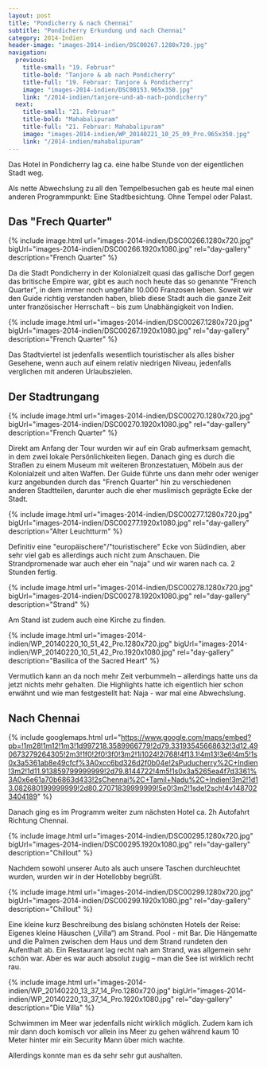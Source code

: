 ```yaml
---
layout: post
title: "Pondicherry & nach Chennai"
subtitle: "Pondicherry Erkundung und nach Chennai"
category: 2014-Indien
header-image: "images-2014-indien/DSC00267.1280x720.jpg"
navigation:
  previous:
    title-small: "19. Februar"
    title-bold: "Tanjore & ab nach Pondicherry"
    title-full: "19. Februar: Tanjore & Pondicherry"
    image: "images-2014-indien/DSC00153.965x350.jpg"
    link: "/2014-indien/tanjore-und-ab-nach-pondicherry"
  next:
    title-small: "21. Februar"
    title-bold: "Mahabalipuram"
    title-full: "21. Februar: Mahabalipuram"
    image: "images-2014-indien/WP_20140221_10_25_09_Pro.965x350.jpg"
    link: "/2014-indien/mahabalipuram"
---
```


Das Hotel in Pondicherry lag ca. eine halbe Stunde von der eigentlichen Stadt weg. 

Als nette Abwechslung zu all den Tempelbesuchen gab es heute mal einen anderen Programmpunkt: Eine Stadtbesichtung. Ohne Tempel oder Palast. 

## Das "Frech Quarter"

{% include image.html url="images-2014-indien/DSC00266.1280x720.jpg" bigUrl="images-2014-indien/DSC00266.1920x1080.jpg" rel="day-gallery" description="French Quarter" %}

Da die Stadt Pondicherry in der Kolonialzeit quasi das gallische Dorf gegen das britische Empire war, gibt es auch noch heute das so genannte "French Quarter", in dem immer noch ungefähr 10.000 Franzosen leben. Soweit wir den Guide richtig verstanden haben, blieb diese Stadt auch die ganze Zeit unter französischer Herrschaft – bis zum Unabhängigkeit von Indien. 

{% include image.html url="images-2014-indien/DSC00267.1280x720.jpg" bigUrl="images-2014-indien/DSC00267.1920x1080.jpg" rel="day-gallery" description="French Quarter" %}

Das Stadtviertel ist jedenfalls wesentlich touristischer als alles bisher Gesehene, wenn auch auf einem relativ niedrigen Niveau, jedenfalls verglichen mit anderen Urlaubszielen.

## Der Stadtrungang

{% include image.html url="images-2014-indien/DSC00270.1280x720.jpg" bigUrl="images-2014-indien/DSC00270.1920x1080.jpg" rel="day-gallery" description="French Quarter" %}


Direkt am Anfang der Tour wurden wir auf ein Grab aufmerksam gemacht, in dem zwei lokale Persönlichkeiten liegen. Danach ging es durch die Straßen zu einem Museum mit weiteren Bronzestatuen, Möbeln aus der Kolonialzeit und alten Waffen.
Der Guide führte uns dann mehr oder weniger kurz angebunden durch das "French Quarter" hin zu verschiedenen anderen Stadtteilen, darunter auch die eher muslimisch geprägte Ecke der Stadt.

{% include image.html url="images-2014-indien/DSC00277.1280x720.jpg" bigUrl="images-2014-indien/DSC00277.1920x1080.jpg" rel="day-gallery" description="Alter Leuchtturm" %}

Definitiv eine "europäischere"/"touristischere" Ecke von Südindien, aber sehr viel gab es allerdings auch nicht zum Anschauen. Die Strandpromenade war auch eher ein "naja" und wir waren nach ca. 2 Stunden fertig. 

{% include image.html url="images-2014-indien/DSC00278.1280x720.jpg" bigUrl="images-2014-indien/DSC00278.1920x1080.jpg" rel="day-gallery" description="Strand" %}

Am Stand ist zudem auch eine Kirche zu finden.

{% include image.html url="images-2014-indien/WP_20140220_10_51_42_Pro.1280x720.jpg" bigUrl="images-2014-indien/WP_20140220_10_51_42_Pro.1920x1080.jpg" rel="day-gallery" description="Basilica of the Sacred Heart" %}

Vermutlich kann an da noch mehr Zeit verbummeln – allerdings hatte uns da jetzt nichts mehr gehalten. 
Die Highlights hatte ich eigentlich hier schon erwähnt und wie man festgestellt hat: Naja - war mal eine Abwechslung. 

## Nach Chennai

{% include googlemaps.html url="https://www.google.com/maps/embed?pb=!1m28!1m12!1m3!1d997218.3589966779!2d79.33193545668632!3d12.490673279264305!2m3!1f0!2f0!3f0!3m2!1i1024!2i768!4f13.1!4m13!3e6!4m5!1s0x3a5361ab8e49cfcf%3A0xcc6bd326d2f0b04e!2sPuducherry%2C+Indien!3m2!1d11.913859799999999!2d79.8144722!4m5!1s0x3a5265ea4f7d3361%3A0x6e61a70b6863d433!2sChennai%2C+Tamil+Nadu%2C+Indien!3m2!1d13.082680199999999!2d80.27071839999999!5e0!3m2!1sde!2sch!4v1487023404189" %}

Danach ging es im Programm weiter zum nächsten Hotel ca. 2h Autofahrt Richtung Chennai.  

{% include image.html url="images-2014-indien/DSC00295.1280x720.jpg" bigUrl="images-2014-indien/DSC00295.1920x1080.jpg" rel="day-gallery" description="Chillout" %}

Nachdem sowohl unserer Auto als auch unsere Taschen durchleuchtet wurden, wurden wir in der Hotellobby begrüßt. 

{% include image.html url="images-2014-indien/DSC00299.1280x720.jpg" bigUrl="images-2014-indien/DSC00299.1920x1080.jpg" rel="day-gallery" description="Chillout" %}

Eine kleine kurz Beschreibung des bislang schönsten Hotels der Reise: 
Eigenes kleine Häuschen („Villa“) am Strand. Pool - mit Bar. Die Hängematte und die Palmen zwischen dem Haus und dem Strand rundeten den Aufenthalt ab. Ein Restaurant lag recht nah am Strand, was allgemein sehr schön war. Aber es war auch absolut zugig – man die See ist wirklich recht rau. 


{% include image.html url="images-2014-indien/WP_20140220_13_37_14_Pro.1280x720.jpg" bigUrl="images-2014-indien/WP_20140220_13_37_14_Pro.1920x1080.jpg" rel="day-gallery" description="Die Villa" %}

Schwimmen im Meer war jedenfalls nicht wirklich möglich. Zudem kam ich mir dann doch komisch vor allein ins Meer zu gehen während kaum 10 Meter hinter mir ein Security Mann über mich wachte.

Allerdings konnte man es da sehr sehr gut aushalten.
